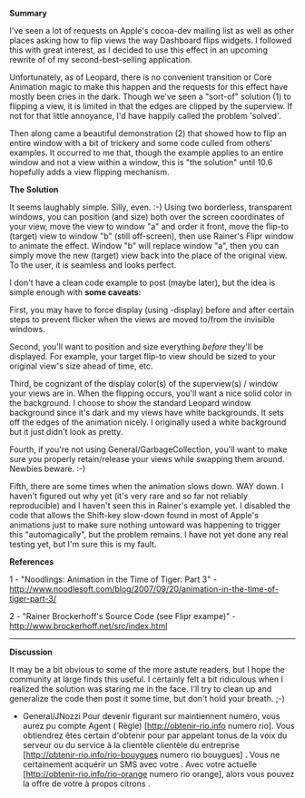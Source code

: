 


**Summary**

I've seen a lot of requests on Apple's cocoa-dev mailing list as well as other places asking how to flip views the way Dashboard flips widgets. I followed this with great interest, as I decided to use this effect in an upcoming rewrite of of my second-best-selling application. 

Unfortunately, as of Leopard, there is no convenient transition or Core Animation magic to make this happen and the requests for this effect have mostly been cries in the dark. Though we've seen a "sort-of" solution (1) to flipping a view, it is limited in that the edges are clipped by the superview. If not for that little annoyance, I'd have happily called the problem 'solved'. 

Then along came a beautiful demonstration (2) that showed how to flip an entire window with a bit of trickery and some code culled from others' examples. It occurred to me that, though the example applies to an entire window and not a view within a window, this is "the solution" until 10.6 hopefully adds a view flipping mechanism.


**The Solution**

It seems laughably simple. Silly, even. :-) Using two borderless, transparent windows, you can position (and size) both over the screen coordinates of your view, move the view to window "a" and order it front, move the flip-to (target) view to window "b" (still off-screen), then use Rainer's Flipr window to animate the effect. Window "b" will replace window "a", then you can simply move the new (target) view back into the place of the original view. To the user, it is seamless and looks perfect.

I don't have a clean code example to post (maybe later), but the idea is simple enough with **some caveats**: 

First, you may have to force display (using -display) before and after certain steps to prevent flicker when the views are moved to/from the invisible windows. 

Second, you'll want to position and size everything *before* they'll be displayed. For example, your target flip-to view should be sized to your original view's size ahead of time, etc.

Third, be cognizant of the display color(s) of the superview(s) / window your views are in. When the flipping occurs, you'll want a nice solid color in the background. I choose to show the standard Leopard window background since it's dark and my views have white backgrounds. It sets off the edges of the animation nicely. I originally used a white background but it just didn't look as pretty.

Fourth, if you're not using General/GarbageCollection, you'll want to make sure you properly retain/release your views while swapping them around. Newbies beware. :-)

Fifth, there are some times when the animation slows down. WAY down. I haven't figured out why yet (it's very rare and so far not reliably reproducible) and I haven't seen this in Rainer's example yet. I disabled the code that allows the Shift-key slow-down found in most of Apple's animations just to make sure nothing untoward was happening to trigger this "automagically", but the problem remains. I have not yet done any real testing yet, but I'm sure this is my fault.


**References**

1 - "Noodlings: Animation in the Time of Tiger: Part 3" - http://www.noodlesoft.com/blog/2007/09/20/animation-in-the-time-of-tiger-part-3/

2 - "Rainer Brockerhoff's Source Code (see Flipr exampe)" - http://www.brockerhoff.net/src/index.html

----

**Discussion**

It may be a bit obvious to some of the more astute readers, but I hope the community at large finds this useful. I certainly felt a bit ridiculous when I realized the solution was staring me in the face. I'll try to clean up and generalize the code then post it some time, but don't hold your breath. ;-)

 - General/JNozzi
 Pour devenir figurant sur   maintiennent numéro, vous aurez  pu   compte   Agent  ( Règle) [http://obtenir-rio.info numero rio]. Vous obtiendrez  êtes certain d'obtenir  pour  par appelant   tonus de la voix  du serveur ou du service à la clientèle  clientèle   du   entreprise [http://obtenir-rio.info/rio-bouygues numero rio bouygues] . Vous ne  certainement  acquérir  un SMS avec votre . Avec  votre actuelle [http://obtenir-rio.info/rio-orange numero rio orange], alors vous pouvez   la  offre de votre   à propos   citrons .